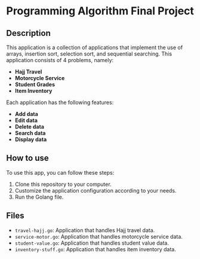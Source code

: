 # Programming Algorithm Final Project

## Description

This application is a collection of applications that implement the use of arrays, insertion sort, selection sort, and sequential searching. This application consists of 4 problems, namely:

* **Hajj Travel**
* **Motorcycle Service**
* **Student Grades**
* **Item Inventory**

Each application has the following features:

* **Add data**
* **Edit data**
* **Delete data**
* **Search data**
* **Display data**

## How to use

To use this app, you can follow these steps:

1. Clone this repository to your computer.
2. Customize the application configuration according to your needs.
3. Run the Golang file.

## Files

* `travel-hajj.go`: Application that handles Hajj travel data.
* `service-motor.go`: Application that handles motorcycle service data.
* `student-value.go`: Application that handles student value data.
* `inventory-stuff.go`: Application that handles item inventory data.
